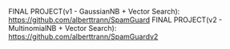 FINAL PROJECT(v1 - GaussianNB + Vector Search): https://github.com/alberttrann/SpamGuard
FINAL PROJECT(v2 - MultinomialNB + Vector Search): https://github.com/alberttrann/SpamGuardv2
